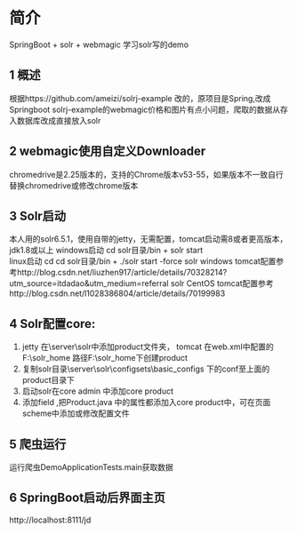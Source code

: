 # 简介
SpringBoot + solr + webmagic 学习solr写的demo
## 1 概述
根据https://github.com/ameizi/solrj-example 改的，原项目是Spring,改成Springboot
solrj-example的webmagic价格和图片有点小问题，爬取的数据从存入数据库改成直接放入solr
## 2 webmagic使用自定义Downloader 
chromedrive是2.25版本的，支持的Chrome版本v53-55，如果版本不一致自行替换chromedrive或修改chrome版本
## 3 Solr启动
本人用的solr6.5.1，使用自带的jetty，无需配置，tomcat启动需8或者更高版本，jdk1.8或以上 
windows启动  cd solr目录/bin + solr start   
linux启动  cd cd solr目录/bin + ./solr start -force 
solr windows tomcat配置参考http://blog.csdn.net/liuzhen917/article/details/70328214?utm_source=itdadao&utm_medium=referral
solr CentOS tomcat配置参考http://blog.csdn.net/l1028386804/article/details/70199983
## 4 Solr配置core:
1. jetty 在\server\solr中添加product文件夹，
    tomcat 在web.xml中配置的  <env-entry-value>F:\solr_home</env-entry-value> 路径F:\solr_home下创建product
2. 复制solr目录\server\solr\configsets\basic_configs 下的conf至上面的product目录下
3. 启动solr在core admin 中添加core  product
4. 添加field ,把Product.java 中的属性都添加入core product中，可在页面scheme中添加或修改配置文件

## 5 爬虫运行
运行爬虫DemoApplicationTests.main获取数据

## 6 SpringBoot启动后界面主页
http://localhost:8111/jd
